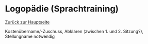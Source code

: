 # Logopädie (Sprachtraining)
[Zurück zur Hauptseite](index.md)

Kostenübername/-Zuschuss, Abklären (zwischen 1. und 2. Sitzung?), Stellungname notwendig